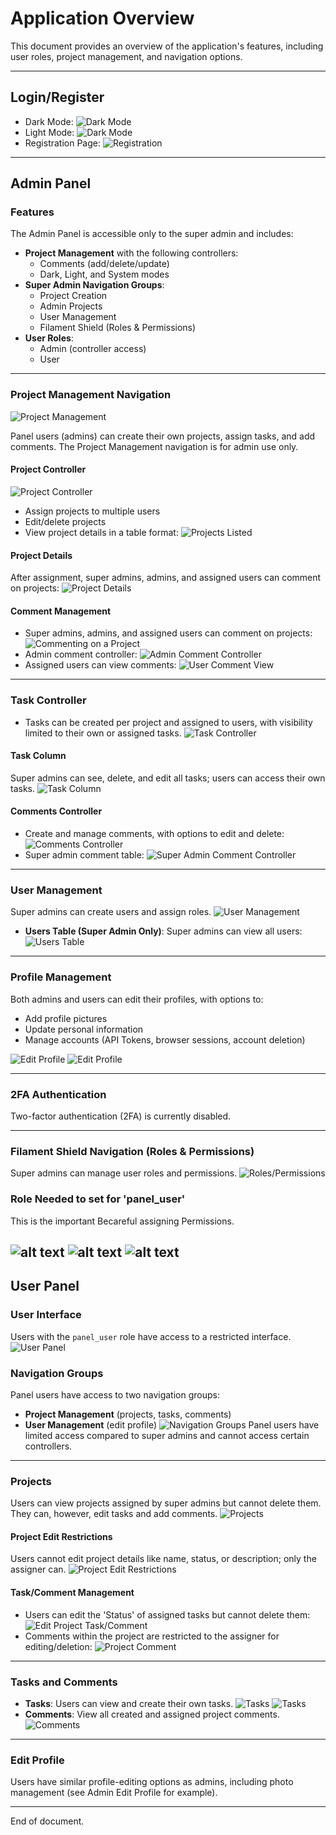 # Application Overview
This document provides an overview of the application's features, including user roles, project management, and navigation options.

---

## Login/Register
- Dark Mode: ![Dark Mode](ReadmeImages/image.png)
- Light Mode: ![Dark Mode](ReadmeImages/image-1.png)
- Registration Page: ![Registration](ReadmeImages/image-3.png)

---

## Admin Panel

### Features
The Admin Panel is accessible only to the super admin and includes:
- **Project Management** with the following controllers:
  - Comments (add/delete/update)
  - Dark, Light, and System modes
- **Super Admin Navigation Groups**:
  - Project Creation
  - Admin Projects
  - User Management
  - Filament Shield (Roles & Permissions)
- **User Roles**: 
  - Admin (controller access)
  - User

---

### Project Management Navigation
![Project Management](ReadmeImages/image-24.png)

Panel users (admins) can create their own projects, assign tasks, and add comments. The Project Management navigation is for admin use only.

#### Project Controller
![Project Controller](ReadmeImages/image-6.png)
- Assign projects to multiple users
- Edit/delete projects
- View project details in a table format:
  ![Projects Listed](ReadmeImages/image-8.png)
  
#### Project Details
After assignment, super admins, admins, and assigned users can comment on projects:
![Project Details](ReadmeImages/image-9.png)

#### Comment Management
- Super admins, admins, and assigned users can comment on projects:
  ![Commenting on a Project](ReadmeImages/image-10.png)
- Admin comment controller:
  ![Admin Comment Controller](ReadmeImages/image-11.png)
- Assigned users can view comments:
  ![User Comment View](ReadmeImages/image-12.png)

---

### Task Controller
- Tasks can be created per project and assigned to users, with visibility limited to their own or assigned tasks.
  ![Task Controller](ReadmeImages/image-14.png)

#### Task Column
Super admins can see, delete, and edit all tasks; users can access their own tasks.
![Task Column](ReadmeImages/image-15.png)

#### Comments Controller
- Create and manage comments, with options to edit and delete:
  ![Comments Controller](ReadmeImages/image-17.png)
- Super admin comment table:
  ![Super Admin Comment Controller](ReadmeImages/image-18.png)

---

### User Management
Super admins can create users and assign roles.
![User Management](ReadmeImages/image-19.png)
- **Users Table (Super Admin Only)**:
  Super admins can view all users:
  ![Users Table](ReadmeImages/image-20.png)

---

### Profile Management
Both admins and users can edit their profiles, with options to:
- Add profile pictures
- Update personal information
- Manage accounts (API Tokens, browser sessions, account deletion)
  
![Edit Profile](ReadmeImages/image-21.png)
![Edit Profile](ReadmeImages/image-22.png)

---

### 2FA Authentication
Two-factor authentication (2FA) is currently disabled.

---

### Filament Shield Navigation (Roles & Permissions)
Super admins can manage user roles and permissions.
![Roles/Permissions](ReadmeImages/image-23.png)

### Role Needed to set for 'panel_user'
This is the important Becareful assigning Permissions.

![alt text](ReadmeImages/paneluserrole.png)
![alt text](ReadmeImages/paneluserrole(2).png)
![alt text](ReadmeImages/paneluserrole(3).png)
---

## User Panel

### User Interface
Users with the `panel_user` role have access to a restricted interface.
![User Panel](ReadmeImages/image-28.png)

### Navigation Groups
Panel users have access to two navigation groups:
- **Project Management** (projects, tasks, comments)
- **User Management** (edit profile)
![Navigation Groups](ReadmeImages/image-29.png)
Panel users have limited access compared to super admins and cannot access certain controllers.

---

### Projects
Users can view projects assigned by super admins but cannot delete them. They can, however, edit tasks and add comments.
![Projects](ReadmeImages/image-30.png)

#### Project Edit Restrictions
Users cannot edit project details like name, status, or description; only the assigner can.
![Project Edit Restrictions](ReadmeImages/image-31.png)

#### Task/Comment Management
- Users can edit the 'Status' of assigned tasks but cannot delete them:
  ![Edit Project Task/Comment](ReadmeImages/image-32.png)
- Comments within the project are restricted to the assigner for editing/deletion:
  ![Project Comment](ReadmeImages/image-34.png)

---

### Tasks and Comments
- **Tasks**: Users can view and create their own tasks.
  ![Tasks](ReadmeImages/image-37.png)
  ![Tasks](ReadmeImages/image-38.png)
- **Comments**: View all created and assigned project comments.
  ![Comments](ReadmeImages/image-39.png)

---

### Edit Profile
Users have similar profile-editing options as admins, including photo management (see Admin Edit Profile for example).

---

End of document.
